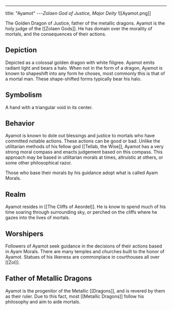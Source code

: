 ---
title: "Ayamot"
---*Zolaen God of Justice, Major Deity*
![[Ayamot.png]]

The Golden Dragon of Justice, father of the metallic dragons. Ayamot is the holy judge of the [[Zolaen Gods]]. He has domain over the morality of mortals, and the consequences of their actions.

## Depiction
Depicted as a colossal golden dragon with white filigree. Ayamot emits radiant light and bears a halo. When not in the form of a dragon, Ayamot is known to shapeshift into any form he choses, most commonly this is that of a mortal man. These shape-shifted forms typically bear his halo.

## Symbolism
A hand with a triangular void in its center.

## Behavior
Ayamot is known to dole out blessings and justice to mortals who have committed notable actions. These actions can be good or bad. Unlike the utilitarian methods of his fellow god [[Tellab, the Wise]], Ayamot has a very strong moral compass and enacts judgement based on this compass. This approach may be based in utilitarian morals at times, altruistic at others, or some other philosophical razor.

Those who base their morals by his guidance adopt what is called Ayam Morals.

## Realm
Ayamot resides in [[The Cliffs of Aeordel]]. He is know to spend much of his time soaring through surrounding sky, or perched on the cliffs where he gazes into the lives of mortals.

## Worshipers
Followers of Ayamot seek guidance in the decisions of their actions based in Ayam Morals. There are many temples and churches built to the honor of Ayamot. Statues of his likeness are commonplace in courthouses all over [[Zol]].

## Father of Metallic Dragons
Ayamot is the progenitor of the Metallic [[Dragons]], and is revered by them as their ruler. Due to this fact, most [[Metallic Dragons]] follow his philosophy and aim to aide mortals.